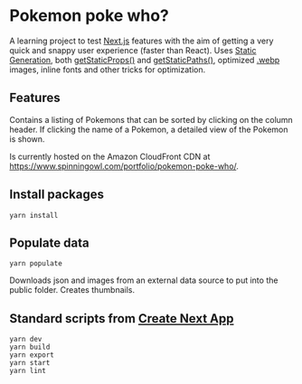 # Pokemon poke who?

A learning project to test [Next.js](https://nextjs.org/) features with the aim of getting a very quick and snappy user experience (faster than React). Uses [Static Generation](https://nextjs.org/docs/basic-features/pages#static-generation-recommended), both [getStaticProps()](https://nextjs.org/docs/basic-features/data-fetching/get-static-props) and [getStaticPaths()](https://nextjs.org/docs/basic-features/data-fetching/get-static-paths), optimized [.webp](https://caniuse.com/webp) images, inline fonts and other tricks for optimization.

## Features

Contains a listing of Pokemons that can be sorted by clicking on the column header. If clicking the name of a Pokemon, a detailed view of the Pokemon is shown.

Is currently hosted on the Amazon CloudFront CDN at https://www.spinningowl.com/portfolio/pokemon-poke-who/.

## Install packages
    
    yarn install

## Populate data

    yarn populate

Downloads json and images from an external data source to put into the public folder. Creates thumbnails. 

## Standard scripts from [Create Next App](https://nextjs.org/docs/api-reference/create-next-app)

    yarn dev
    yarn build
    yarn export
    yarn start
    yarn lint